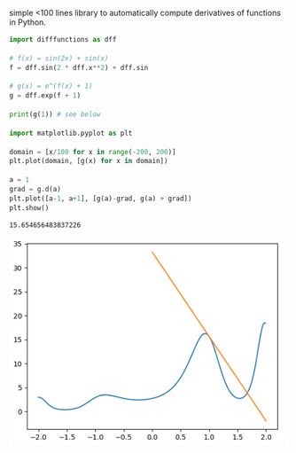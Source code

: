 simple <100 lines library to automatically compute derivatives of functions in Python.



```python
import difffunctions as dff

# f(x) = sin(2x) + sin(x)
f = dff.sin(2 * dff.x**2) + dff.sin

# g(x) = e^(f(x) + 1)
g = dff.exp(f + 1)

print(g(1)) # see below

import matplotlib.pyplot as plt

domain = [x/100 for x in range(-200, 200)]
plt.plot(domain, [g(x) for x in domain])

a = 1
grad = g.d(a)
plt.plot([a-1, a+1], [g(a)-grad, g(a) + grad])
plt.show()
```
```
15.654656483837226
```
![plot](ss.png)
